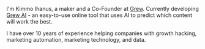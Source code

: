 I'm Kimmo Ihanus, a maker and a Co-Founder at [Grew](https://grew.dev). Currently developing [Grew AI](httsp://grew.ai) - an easy-to-use online tool that uses AI to predict which content will work the best.

I have over 10 years of experience helping companies with growth hacking, marketing automation, marketing technology, and data.
